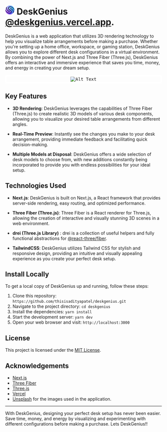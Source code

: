 # <img src="https://github.com/thisisadityapatel/deskgenius/blob/main/public/companyLogo/deskgeniusLogo.png" alt="Logo" width="30" height="30"> DeskGenius [@deskgenius.vercel.app](https://deskgenius.vercel.app/).

DeskGenius is a web application that utilizes 3D rendering technology to help you visualize table arrangements before making a purchase. Whether you're setting up a home office, workspace, or gaming station, DeskGenius allows you to explore different desk configurations in a virtual environment. By combining the power of Next.js and Three Fiber (Three.js), DeskGenius offers an interactive and immersive experience that saves you time, money, and energy in creating your dream setup.

<p align="center" style="border: 5px solid white; marginTop: 20px; marginBottom: 20px">
  <kbd>
    <img src="./public/images/deskgeniusrecord.gif" alt="Alt Text" width="700">
  </kbd>
</p>

## Key Features

-   **3D Rendering**: DeskGenius leverages the capabilities of Three Fiber (Three.js) to create realistic 3D models of various desk components, allowing you to visualize your desired table arrangements from different angles.
    
-   **Real-Time Preview**: Instantly see the changes you make to your desk arrangement, providing immediate feedback and facilitating quick decision-making.
    
-   **Multiple Models at Disposal**: DeskGenius offers a wide selection of desk models to choose from, with new additions constantly being incorporated to provide you with endless possibilities for your ideal setup.

## Technologies Used

-   **Next.js**: DeskGenius is built on Next.js, a React framework that provides server-side rendering, easy routing, and optimized performance.
    
-   **Three Fiber (Three.js)**: Three Fiber is a React renderer for Three.js, allowing the creation of interactive and visually stunning 3D scenes in a web environment.

- **drei (Three.js Library)** : drei is a collection of useful helpers and fully functional abstractions for [@react-three/fiber](https://github.com/pmndrs/react-three-fiber).

-  **TailwindCSS**: DeskGenius utilizes Tailwind CSS for stylish and responsive design, providing an intuitive and visually appealing experience as you create your perfect desk setup.

## Install Locally

To get a local copy of DeskGenius up and running, follow these steps:

1.  Clone this repository: `https://github.com/thisisadityapatel/deskgenius.git`
2.  Navigate to the project directory: `cd deskgenius`
3.  Install the dependencies: `yarn install`
4.  Start the development server: `yarn dev`
5.  Open your web browser and visit: `http://localhost:3000`

## License

This project is licensed under the [MIT License](https://github.com/thisisadityapatel/deskgenius/blob/main/LICENSE).

## Acknowledgements

-   [Next.js](https://nextjs.org/)
-   [Three Fiber](https://github.com/pmndrs/react-three-fiber)
-   [Three.js](https://threejs.org/docs/index.html#manual/en/introduction/Creating-a-scene)
-   [Vercel](https://vercel.com/)
-   [Unsplash](https://unsplash.com/) for the images used in the application.

----------

With DeskGenius, designing your perfect desk setup has never been easier. Save time, money, and energy by visualizing and experimenting with different configurations before making a purchase. Lets DeskGenius!!
